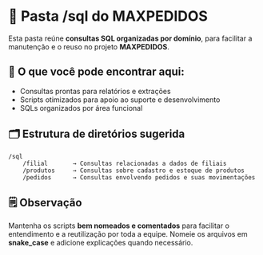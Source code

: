 # 💾 Pasta /sql do MAXPEDIDOS

Esta pasta reúne **consultas SQL organizadas por domínio**, para facilitar a manutenção e o reuso no projeto **MAXPEDIDOS**.

## 📌 O que você pode encontrar aqui:

- Consultas prontas para relatórios e extrações
- Scripts otimizados para apoio ao suporte e desenvolvimento
- SQLs organizados por área funcional

## 🗂️ Estrutura de diretórios sugerida

```
/sql
    /filial       → Consultas relacionadas a dados de filiais
    /produtos     → Consultas sobre cadastro e estoque de produtos
    /pedidos      → Consultas envolvendo pedidos e suas movimentações
```

## 🗒️ Observação

Mantenha os scripts **bem nomeados e comentados** para facilitar o entendimento e a reutilização por toda a equipe. Nomeie os arquivos em **snake_case** e adicione explicações quando necessário.